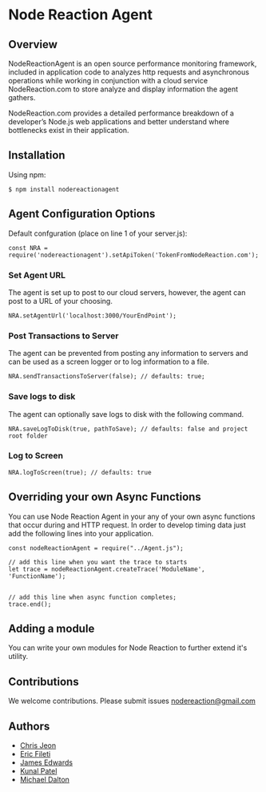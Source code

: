 # Node Reaction Agent


## Overview

NodeReactionAgent is an open source performance monitoring framework, included in application code to analyzes http requests and asynchronous operations while working in conjunction with a cloud service NodeReaction.com to store  analyze and display information the agent gathers. 

NodeReaction.com provides a detailed performance breakdown of a developer’s Node.js web applications and better understand where bottlenecks exist in their application. 

## Installation
Using npm:
```shell
$ npm install nodereactionagent
```

## Agent Configuration Options
Default confguration (place on line 1 of your server.js):
```shell
const NRA = require('nodereactionagent').setApiToken('TokenFromNodeReaction.com');
```
### Set Agent URL
The agent is set up to post to our cloud servers, however, the agent can post to a URL of your choosing. 
```shell
NRA.setAgentUrl('localhost:3000/YourEndPoint');
```
### Post Transactions to Server
The agent can be prevented from posting any information to servers and can be used as a screen logger or to log information to a file.
```shell
NRA.sendTransactionsToServer(false); // defaults: true;
```

### Save logs to disk
The agent can optionally save logs to disk with the following command. 
```shell
NRA.saveLogToDisk(true, pathToSave); // defaults: false and project root folder
```

### Log to Screen
```shell
NRA.logToScreen(true); // defaults: true
```

## Overriding your own Async Functions
You can use Node Reaction Agent in your any of your own async functions that occur during and HTTP request. In order to develop timing data just add the following lines into your application.

```shell
const nodeReactionAgent = require("../Agent.js");

// add this line when you want the trace to starts
let trace = nodeReactionAgent.createTrace('ModuleName', 'FunctionName');


// add this line when async function completes;
trace.end();
```

## Adding a module
You can write your own modules for Node Reaction to further extend it's utility. 


## Contributions
We welcome contributions. Please submit issues [nodereaction@gmail.com](mailto:nodereaction@gmail.com)



## Authors
- [Chris Jeon](https://github.com/blackink000)
- [Eric Fileti](https://github.com/ericfileti)
- [James Edwards](https://github.com/JamesThomasEdwards)
- [Kunal Patel](https://github.com/kunalpatel73)
- [Michael Dalton](https://github.com/modalton)
